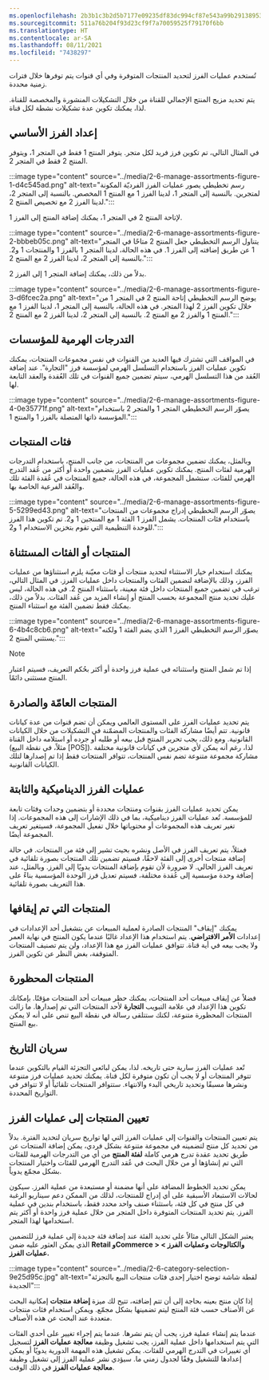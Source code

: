 ```yaml
---
ms.openlocfilehash: 2b3b1c3b2d5b7177e09235df83dc994cf87e543a99b29138953f691d4f588ba9
ms.sourcegitcommit: 511a76b204f93d23cf9f7a70059525f79170f6bb
ms.translationtype: HT
ms.contentlocale: ar-SA
ms.lasthandoff: 08/11/2021
ms.locfileid: "7438297"
---
```

تُستخدم عمليات الفرز لتحديد المنتجات المتوفرة وفي أي قنوات يتم توفرها خلال فترات زمنية محددة.

يتم تحديد مزيج المنتج الإجمالي للقناة من خلال التشكيلات المنشورة والمخصصة للقناة. لذا، يمكنك تكوين عدة تشكيلات نشطة لكل قناة.

## <a name="basic-assortment-setup"></a>إعداد الفرز الأساسي

في المثال التالي، تم تكوين فرز فريد لكل متجر. يتوفر المنتج 1 فقط في المتجر 1، ويتوفر المنتج 2 فقط في المتجر 2.

:::image type="content" source="../media/2-6-manage-assortments-figure-1-d4c545ad.png" alt-text="رسم تخطيطي يصور عمليات الفرز الفرديّة المكونة لمتجرين. بالنسبة إلى المتجر 1، لدينا الفرز 1 مع المنتج 1 المخصص. بالنسبة إلى المتجر 2، لدينا الفرز 2 مع تخصيص المنتج 2.":::


لإتاحة المنتج 2 في المتجر 1، يمكنك إضافة المنتج إلى الفرز 1.

:::image type="content" source="../media/2-6-manage-assortments-figure-2-bbbeb05c.png" alt-text="يتناول الرسم التخطيطي جعل المنتج 2 متاحًا في المتجر 1 عن طريق إضافته إلى الفرز 1. في هذه الحالة، لدينا المتجر 1 بالفرز 1 والمنتجات 1 و2. بالنسبة إلى المتجر 2، لدينا الفرز 2 مع المنتج 2.":::


بدلاً من ذلك، يمكنك إضافة المتجر 1 إلى الفرز 2.

:::image type="content" source="../media/2-6-manage-assortments-figure-3-d6fcec2a.png" alt-text="يوضح الرسم التخطيطي إتاحة المنتج 2 في المتجر 1 من خلال تكوين الفرز 2 لهذا المتجر. في هذه الحالة، بالنسبة إلى المتجر 1، لدينا الفرز 1 مع المنتج 1 والفرز 2 مع المنتج 2. بالنسبة إلى المتجر 2، لدينا الفرز 2 مع المنتج 2.":::


## <a name="organization-hierarchies"></a>التدرجات الهرمية للمؤسسات

في المواقف التي تشترك فيها العديد من القنوات في نفس مجموعات المنتجات، يمكنك تكوين عمليات الفرز باستخدام التسلسل الهرمي لمؤسسة فرز "التجارة". عند إضافة العُقد من هذا التسلسل الهرمي، سيتم تضمين جميع القنوات في تلك العُقدة والعقد التابعة لها.

:::image type="content" source="../media/2-6-manage-assortments-figure-4-0e35771f.png" alt-text="يصوّر الرسم التخطيطي المتجر 1 والمتجر 2 باستخدام المؤسسة ذاتها المتصلة بالفرز 1 والمنتج 1.":::


## <a name="product-categories"></a>فئات المنتجات

وبالمثل، يمكنك تضمين مجموعات من المنتجات، من جانب المنتج، باستخدام التدرجات الهرمية لفئات المنتج. يمكنك تكوين عمليات الفرز بتضمين واحدة أو أكثر من عُقد التدرج الهرمي للفئات. ستشمل المجموعة، في هذه الحالة، جميع المنتجات في عُقدة الفئة تلك والعُقد الفرعية الخاصة بها.

:::image type="content" source="../media/2-6-manage-assortments-figure-5-5299ed43.png" alt-text="يصوّر الرسم التخطيطي إدراج مجموعات من المنتجات باستخدام فئات المنتجات. يشمل الفرز 1 الفئة 1 مع المنتجين 1 و2. تم تكوين هذا الفرز للوحدة التنظيمية التي تقوم بتخزين الاستخدام 1 و2.":::


## <a name="excluded-products-or-categories"></a>المنتجات أو الفئات المستثناة

يمكنك استخدام خيار الاستثناء لتحديد منتجات أو فئات معيّنة يلزم استثناؤها من عمليات الفرز، وذلك بالإضافة لتضمين الفئات والمنتجات داخل عمليات الفرز. في المثال التالي، ترغب في تضمين جميع المنتجات داخل فئة معينة، باستثناء المنتج 2. في هذه الحالة، ليس عليك تحديد منتج المجموعة بحسب المنتج أو إنشاء المزيد من عُقد الفئات. بدلاً من ذلك، يمكنك فقط تضمين الفئة مع استثناء المنتج.

:::image type="content" source="../media/2-6-manage-assortments-figure-6-4b4c8cb6.png" alt-text="يصوّر الرسم التخطيطي الفرز 1 الذي يضم الفئة 1 ولكنه يستثني المنتج 2.":::


> [!NOTE]
> إذا تم شمل المنتج واستثنائه في عملية فرز واحدة أو أكثر بحُكم التعريف، فسيتم اعتبار المنتج مستثنى دائمًا.

## <a name="global-and-released-products"></a>المنتجات العامّة والصادرة

يتم تحديد عمليات الفرز على المستوى العالمي ويمكن أن تضم قنوات من عدة كيانات قانونية. تتم أيضًا مشاركة الفئات والمنتجات المضمّنة في التشكيلات من خلال الكيانات القانونية. ومع ذلك، يجب تحرير المنتج قبل بيعه أو طلبه أو جرده أو استلامه داخل القناة (مثلاً، في نقطة البيع \[POS\]). لذا، رغم أنه يمكن لأي متجرين في كيانات قانونية مختلفة مشاركة مجموعة متنوعة تضم نفس المنتجات، تتوافر المنتجات فقط إذا تم إصدارها لتلك الكيانات القانونية.

## <a name="dynamic-and-static-assortments"></a>عمليات الفرز الديناميكية والثابتة

يمكن تحديد عمليات الفرز بقنوات ومنتجات محددة أو بتضمين وحدات وفئات تابعة للمؤسسة. تُعد عمليات الفرز ديناميكية، بما في ذلك الإشارات إلى هذه المجموعات. إذا تغير تعريف هذه المجموعات أو محتوياتها خلال تفعيل المجموعة، فسيتغير تعريف المجموعة أيضًا.

فمثلاً، يتم تعريف الفرز في الأصل ونشره بحيث تشير إلى فئة من المنتجات. في حالة إضافة منتجات أخرى إلى الفئة لاحقًا، فسيتم تضمين تلك المنتجات بصورة تلقائية في تعريف الفرز الحالي. لا ضرورة لأن تقوم بإضافة المنتجات يدويًا إلى الفرز. وبالمثل، عند إضافة وحدة مؤسسية إلى عُقدة مختلفة، فسيتم تعديل فرز الوحدة المؤسسية بناءً على هذا التعريف بصورة تلقائية.

## <a name="stopped-products"></a>المنتجات التي تم إيقافها

يمكنك "إيقاف" المنتجات الصادرة لعملية المبيعات عن بتشغيل أحد الإعدادات في إعدادات **الأمر الافتراضي**. يتم استخدام هذا الإعداد غالبًا عندما يكون المنتج في نهاية العمر ولا يجب بيعه في أية قناة. تتوافق عمليات الفرز مع هذا الإعداد، ولن يتم تصنيف المنتجات المتوقفة، بغض النظر عن تكوين الفرز.

## <a name="blocked-products"></a>المنتجات المحظورة

فضلاً عن إيقاف مبيعات أحد المنتجات، يمكنك حظر مبيعات أحد المنتجات مؤقتًا. بإمكانك تكوين هذا الإعداد في علامة التبويب **التجارة** لأحد المنتجات التي تم إصدارها. ما زالت المنتجات المحظورة متنوعة، لكنك ستتلقى رسالة في نقطة البيع تنص على أنه لا يمكن بيع المنتج.

## <a name="date-effectivity"></a>سريان التاريخ

تًعد عمليات الفرز سارية حتى تاريخه. لذا، يمكن لبائعي التجزئة القيام بالتكوين عندما تتوفر المنتجات أو لا يجب أن تكون متوفرة لكل قناة. يمكنك تحديد عمليات فرز متنوعة ونشرها مسبقًا وتحديد تاريخي البدء والانتهاء. ستتوافر المنتجات تلقائياً أو لا تتوافر في التواريخ المحددة.

## <a name="assign-products-to-assortments"></a>تعيين المنتجات إلى عمليات الفرز

يتم تعيين المنتجات والقنوات إلى عمليات الفرز التي لها تواريخ سريان لتحديد الفترة. بدلاً من تحديد كل منتج لتضمينه في مجموعة متنوعة بشكل فردي، يمكن إضافة المنتجات عن طريق تحديد عقدة تدرج هرمي كاملة **لفئة المنتج** من أي من التدرجات الهرمية للفئات التي تم إنشاؤها أو من خلال البحث في عُقد التدرج الهرمي للفئات واختيار المنتجات بشكل مجمّع يدوياً.

يمكن تحديد الخطوط المضافة على أنها مضمنة أو مستبعدة من عملية الفرز. سيكون لحالات الاستبعاد الأسبقية على أي إدراج للمنتجات، لذلك من الممكن دعم سيناريو الرغبة في كل منتج في كل فئة، باستثناء صنف واحد محدد فقط، باستخدام بندين في عملية الفرز. يتم تحديد المنتجات المتوفرة داخل المتجر من خلال عملية فرز واحدة أو أكثر يتم استخدامها لهذا المتجر.

يعتبر الشكل التالي مثالاً على تحديد الفئة عند إضافة فئة جديدة إلى عملية فرز للتضمين الذي يمكن العثور عليه ضمن **Retail وCommerce &gt; والكتالوجات وعمليات الفرز &gt; عمليات الفرز.**

:::image type="content" source="../media/2-6-category-selection-9e25d95c.jpg" alt-text="لقطة شاشة توضح اختيار إحدى فئات منتجات البيع بالتجزئة الجديدة":::


إذا كان منتج بعينه بحاجة إلى أن تتم إضافته، تتيح لك ميزة **‏‫إضافة منتجات‬** إمكانية البحث عن الأصناف حسب فئة المنتج ليتم تضمينها بشكل مجمّع. ويمكن استخدام فئات منتجات متعددة عند البحث عن هذه الأصناف.

عندما يتم إنشاء عملية فرز، يجب أن يتم نشرها. عندما يتم إجراء تغيير على أحدي الفئات التي يتم استخدامها داخل عملية الفرز، يجب تشغيل وظيفة **معالجة عمليات الفرز** لتسجيل أي تغييرات في التدرج الهرمي للفئات. يمكن تشغيل هذه المهمة الدورية يدويًا أو يمكن إعدادها للتشغيل وفقًا لجدول زمني ما. سيؤدي نشر عملية الفرز إلى تشغيل وظيفة **معالجة عمليات الفرز** في ذلك الوقت.
